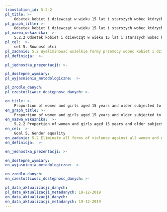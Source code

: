 ```yaml
---
translation_id: 5-2-2
pl_title: >-
    Odsetek kobiet i dziewcząt w wieku 15 lat i starszych wobec których inne osoby niż partner stosowały przemoc seksualną w ciągu ostatnich 12 miesięcy, według grupy wiekowej i miejsca zdarzenia
pl_graph_title: >-
    Odsetek kobiet i dziewcząt w wieku 15 lat i starszych wobec których inne osoby niż partner stosowały przemoc seksualną w ciągu ostatnich 12 miesięcy, według grupy wiekowej i miejsca zdarzenia
pl_nazwa_wskaznika:  >-
    5.2.2 Odsetek kobiet i dziewcząt w wieku 15 lat i starszych wobec których inne osoby niż partner stosowały przemoc seksualną w ciągu ostatnich 12 miesięcy, według grupy wiekowej i miejsca zdarzenia
pl_cel:  >-
    cel 5. Równość płci
pl_zadanie: 5.2 Wyeliminować wszelkie formy przemocy wobec kobiet i dziewcząt w sferze publicznej i prywatnej, w tym handel ludźmi, wykorzystywanie seksualne i inne formy wyzysku
pl_definicja:  >-

pl_jednostka_prezentacji: >-

pl_dostepne_wymiary:
pl_wyjasnienia_metodologiczne:  >-

pl_zrodlo_danych:
pl_czestotliwosc_dostępnosc_danych: >-

en_title: >-
    Proportion of women and girls aged 15 years and older subjected to sexual violence by persons other than an intimate partner, in the previous 12 months, by age and place of occurrence
en_graph_title: >-
    Proportion of women and girls aged 15 years and older subjected to sexual violence by persons other than an intimate partner, in the previous 12 months, by age and place of occurrence
en_nazwa_wskaznika:  >-
    5.2.2 Proportion of women and girls aged 15 years and older subjected to sexual violence by persons other than an intimate partner, in the previous 12 months, by age and place of occurrence
en_cel:  >-
    Goal 5. Gender equality
en_zadanie: 5.2 Eliminate all forms of violence against all women and girls in the public and private spheres, including trafficking and sexual and other types of exploitation
en_definicja:  >-

en_jednostka_prezentacji: >-

en_dostepne_wymiary:
en_wyjasnienia_metodologiczne:  >-

en_zrodlo_danych:
en_czestotliwosc_dostępnosc_danych: >-

pl_data_aktualizacji_danych:
pl_data_aktualizacji_metadanych: 19-12-2019
en_data_aktualizacji_danych:
en_data_aktualizacji_metadanych: 19-12-2019  
---
```

